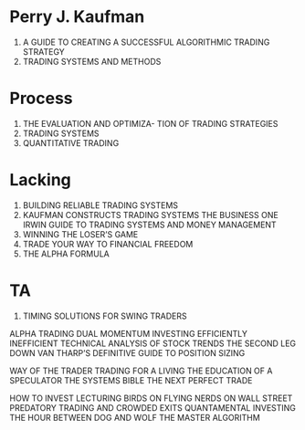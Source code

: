 # Perry J. Kaufman
1. A GUIDE TO CREATING A SUCCESSFUL ALGORITHMIC TRADING STRATEGY
2. TRADING SYSTEMS AND METHODS

# Process
1. THE EVALUATION AND OPTIMIZA- TION OF TRADING STRATEGIES
2. TRADING SYSTEMS
3. QUANTITATIVE TRADING

# Lacking
1. BUILDING RELIABLE TRADING SYSTEMS
2. KAUFMAN CONSTRUCTS TRADING SYSTEMS
THE BUSINESS ONE IRWIN GUIDE TO TRADING SYSTEMS AND MONEY MANAGEMENT
3. WINNING THE LOSER’S GAME
4. TRADE YOUR WAY TO FINANCIAL FREEDOM
5. THE ALPHA FORMULA

# TA
1. TIMING SOLUTIONS FOR SWING TRADERS





ALPHA TRADING
DUAL MOMENTUM INVESTING
EFFICIENTLY INEFFICIENT
TECHNICAL ANALYSIS OF STOCK TRENDS
THE SECOND LEG DOWN
VAN THARP’S DEFINITIVE GUIDE TO POSITION SIZING

WAY OF THE TRADER
TRADING FOR A LIVING
THE EDUCATION OF A SPECULATOR
THE SYSTEMS BIBLE
THE NEXT PERFECT TRADE

HOW TO INVEST
LECTURING BIRDS ON FLYING
NERDS ON WALL STREET
PREDATORY TRADING AND CROWDED EXITS
QUANTAMENTAL INVESTING
THE HOUR BETWEEN DOG AND WOLF
THE MASTER ALGORITHM
